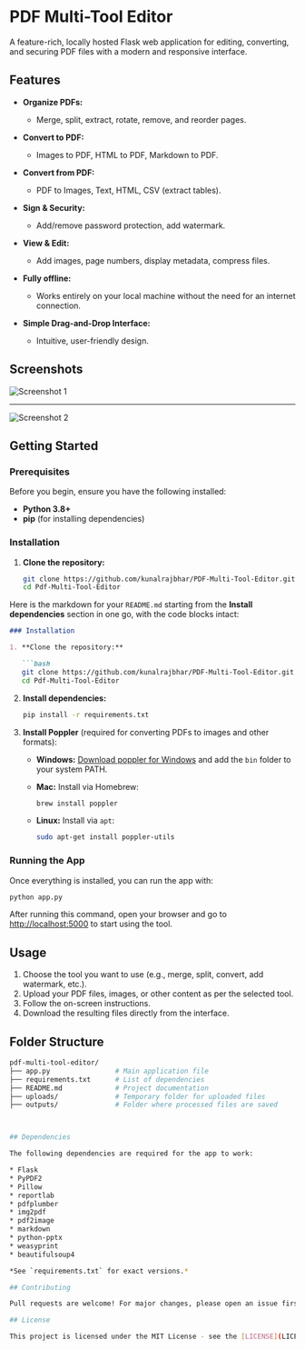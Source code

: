 # PDF Multi-Tool Editor

A feature-rich, locally hosted Flask web application for editing, converting, and securing PDF files with a modern and responsive interface.

## Features

- **Organize PDFs:**
  - Merge, split, extract, rotate, remove, and reorder pages.
  
- **Convert to PDF:**
  - Images to PDF, HTML to PDF, Markdown to PDF.

- **Convert from PDF:**
  - PDF to Images, Text, HTML, CSV (extract tables).

- **Sign & Security:**
  - Add/remove password protection, add watermark.

- **View & Edit:**
  - Add images, page numbers, display metadata, compress files.

- **Fully offline:** 
  - Works entirely on your local machine without the need for an internet connection.
  
- **Simple Drag-and-Drop Interface:**
  - Intuitive, user-friendly design.

## Screenshots

![Screenshot 1](https://github.com/user-attachments/assets/682da280-ad2b-4c6e-9378-741a9a5663f9)

---

![Screenshot 2](https://github.com/user-attachments/assets/ba9c8d34-95e0-4021-b7c0-3a022f96cc60)

## Getting Started

### Prerequisites

Before you begin, ensure you have the following installed:

- **Python 3.8+**
- **pip** (for installing dependencies)

### Installation

1. **Clone the repository:**

   ```bash
   git clone https://github.com/kunalrajbhar/PDF-Multi-Tool-Editor.git
   cd Pdf-Multi-Tool-Editor
Here is the markdown for your `README.md` starting from the **Install dependencies** section in one go, with the code blocks intact:

````markdown
### Installation

1. **Clone the repository:**

   ```bash
   git clone https://github.com/kunalrajbhar/PDF-Multi-Tool-Editor.git
   cd Pdf-Multi-Tool-Editor
````

2. **Install dependencies:**

   ```bash
   pip install -r requirements.txt
   ```

3. **Install Poppler** (required for converting PDFs to images and other formats):

   * **Windows:** [Download poppler for Windows](https://github.com/oschwartz10612/poppler-windows/releases) and add the `bin` folder to your system PATH.
   * **Mac:** Install via Homebrew:

     ```bash
     brew install poppler
     ```
   * **Linux:** Install via `apt`:

     ```bash
     sudo apt-get install poppler-utils
     ```

### Running the App

Once everything is installed, you can run the app with:

```bash
python app.py
```

After running this command, open your browser and go to [http://localhost:5000](http://localhost:5000) to start using the tool.

## Usage

1. Choose the tool you want to use (e.g., merge, split, convert, add watermark, etc.).
2. Upload your PDF files, images, or other content as per the selected tool.
3. Follow the on-screen instructions.
4. Download the resulting files directly from the interface.

## Folder Structure

```bash
pdf-multi-tool-editor/
├── app.py                # Main application file
├── requirements.txt      # List of dependencies
├── README.md             # Project documentation
├── uploads/              # Temporary folder for uploaded files
├── outputs/              # Folder where processed files are saved



## Dependencies

The following dependencies are required for the app to work:

* Flask
* PyPDF2
* Pillow
* reportlab
* pdfplumber
* img2pdf
* pdf2image
* markdown
* python-pptx
* weasyprint
* beautifulsoup4

*See `requirements.txt` for exact versions.*

## Contributing

Pull requests are welcome! For major changes, please open an issue first to discuss the changes you would like to make. Ensure that your changes do not break the functionality of the application and that they are well-documented.

## License

This project is licensed under the MIT License - see the [LICENSE](LICENSE) file for details.

```
